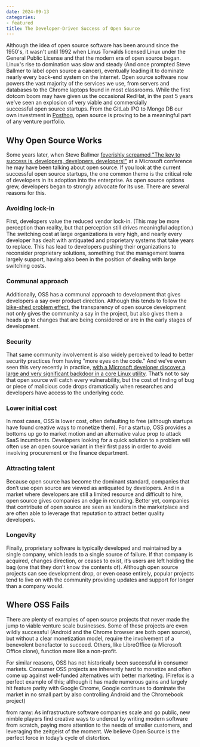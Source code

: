 ```yaml
---
date: 2024-09-13
categories:
- featured
title: The Developer-Driven Success of Open Source
---
```


Although the idea of open source software has been around since the 1950's, it wasn't until 1992 when Linus Torvalds licensed Linux under the General Public License and that the modern era of open source began. Linux's rise to domination was slow and steady (And once prompted Steve Ballmer to label open source a cancer), eventually leading it to dominate nearly every back-end system on the internet. Open source software now powers the vast majority of the services we use, from servers and databases to the Chrome laptops found in most classrooms. While the first dotcom boom may have given us the occasional RedHat, in the past 5 years we've seen an explosion of very viable and commercially successful open source startups. From the GitLab IPO to Mongo DB our own investment in [Posthog](https://1984.us17.list-manage.com/track/click?u=21384644543e11817ae775d1e&id=df911cdac8&e=d9d9109235), open source is proving to be a meaningful part of any venture portfolio.

## Why Open Source Works

Some years later, when Steve Ballmer [feverishly screamed "The key to success is, developers, developers, developers!"](https://1984.us17.list-manage.com/track/click?u=21384644543e11817ae775d1e&id=965286455a&e=d9d9109235) at a Microsoft conference he may have been talking about open source. If you look at the current successful open source startups, the one common theme is the critical role of developers in its adoption into the enterprise. As open source options grew, developers began to strongly advocate for its use. There are several reasons for this.

### Avoiding lock-in

First, developers value the reduced vendor lock-in. (This may be more perception than reality, but that perception still drives meaningful adoption.) The switching cost at large organizations is very high, and nearly every developer has dealt with antiquated and proprietary systems that take years to replace. This has lead to developers pushing their organizations to reconsider proprietary solutions, something that the management teams largely support, having also been in the position of dealing with large switching costs.

### Communal approach

Additionally, OSS has a communal approach to development that gives developers a say over product direction. Although this tends to follow the [bike-shed problem effect](https://en.wikipedia.org/wiki/Law_of_triviality), the transparency of open source development not only gives the community a say in the project, but also gives them a heads up to changes that are being considered or are in the early stages of development.

### Security

That same community involvement is also widely perceived to lead to better security practices from having "more eyes on the code." And we’ve even seen this very recently in practice, [with a Microsoft developer discover a large and very significant backdoor in a core Linux utility](https://arstechnica.com/security/2024/04/what-we-know-about-the-xz-utils-backdoor-that-almost-infected-the-world/). That’s not to say that open source will catch every vulnerability, but the cost of finding of bug or piece of malicious code drops dramatically when researches and developers have access to the underlying code.

### Lower initial cost

In most cases, OSS is lower cost, often defaulting to free (although startups have found creative ways to monetize them). For a startup, OSS provides a bottoms up go to market motion and an alternative value prop to attack SaaS incumbents. Developers looking for a quick solution to a problem will often use an open source variant in their first pass in order to avoid involving procurement or the finance department.

### Attracting talent

Because open source has become the dominant standard, companies that don’t use open source are viewed as antiquated by developers. And in a market where developers are still a limited resource and difficult to hire, open source gives companies an edge in recruiting. Better yet, companies that contribute of open source are seen as leaders in the marketplace and are often able to leverage that reputation to attract better quality developers.

### Longevity

Finally, proprietary software is typically developed and maintained by a single company, which leads to a single source of failure. If that company is acquired, changes direction, or ceases to exist, it’s users are left holding the bag (one that they don’t know the contents of). Although open source projects can see development drop, or even cease entirely, popular projects tend to live on with the community providing updates and support for longer than a company would.

## **Where OSS Fails**

There are plenty of examples of open source projects that never made the jump to viable venture scale businesses. Some of these projects are even wildly successful (Android and the Chrome browser are both open source), but without a clear monetization model, require the involvement of a benevolent benefactor to succeed. Others, like LibreOffice (a Microsoft Office clone), function more like a non-profit.

For similar reasons, OSS has not historically been successful in consumer markets. Consumer OSS projects are inherently hard to monetize and often come up against well-funded alternatives with better marketing. (Firefox is a perfect example of this; although it has made numerous gains and largely hit feature parity with Google Chrome, Google continues to dominate the market in no small part by also controlling Android and the Chromebook project)

from ramy: As infrastructure software companies scale and go public, new nimble players  find creative ways to undercut by writing modern software from scratch, paying more attention to the needs of smaller customers, and leveraging the zeitgeist of the moment. We believe Open Source is the perfect force in today’s cycle of distortion.
